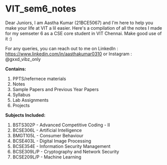# VIT_sem6_notes

Dear Juniors,
I am Aastha Kumar (21BCE5067) and I'm here to help you make your life at VIT a lil easier. Here's a compilation of all the notes I made for my semseter 6 as a CSE core student in VIT Chennai. Make good use of it :) 

For any queries, you can reach out to me on LinkedIn : https://www.linkedin.com/in/aasthakumar0310 or Instagram : @gxxd_vibz_only

**Contains:**
1) PPTS/refernece materials
2) Notes
3) Sample Papers and Previous Year Papers
4) Syllabus
5) Lab Assignments
6) Projects

**Subjects Included:**
1) BSTS302P - Advanced Competitive Coding - II
2) BCSE306L - Artificial Intelligence
3) BMGT105L - Consumer Behaviour
4) BCSE403L - Digital Image Processing
5) BCSE354E - Information Security Management
6) BCSE309L/P - Cryptography and Network Security
7) BCSE209L/P - Machine Learning
